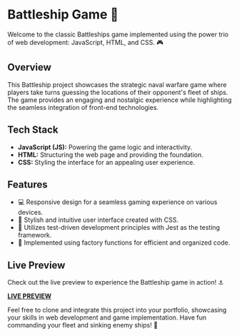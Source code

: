 # Battleship Game 🚢

Welcome to the classic Battleships game implemented using the power trio of web development: JavaScript, HTML, and CSS. 🎮

## Overview

This Battleship project showcases the strategic naval warfare game where players take turns guessing the locations of their opponent's fleet of ships. The game provides an engaging and nostalgic experience while highlighting the seamless integration of front-end technologies.

## Tech Stack

- **JavaScript (JS):** Powering the game logic and interactivity.
- **HTML:** Structuring the web page and providing the foundation.
- **CSS:** Styling the interface for an appealing user experience.

## Features

- 💻 Responsive design for a seamless gaming experience on various devices.
- 🎨 Stylish and intuitive user interface created with CSS.
- 🧪 Utilizes test-driven development principles with Jest as the testing framework.
- 🔧 Implemented using factory functions for efficient and organized code.

## Live Preview

Check out the live preview to experience the Battleship game in action! ⚓

[**LIVE PREVIEW**](https://blancpain.github.io/battleship/)  <!-- Add the actual link to your live preview -->

Feel free to clone and integrate this project into your portfolio, showcasing your skills in web development and game implementation. Have fun commanding your fleet and sinking enemy ships! 🚀

